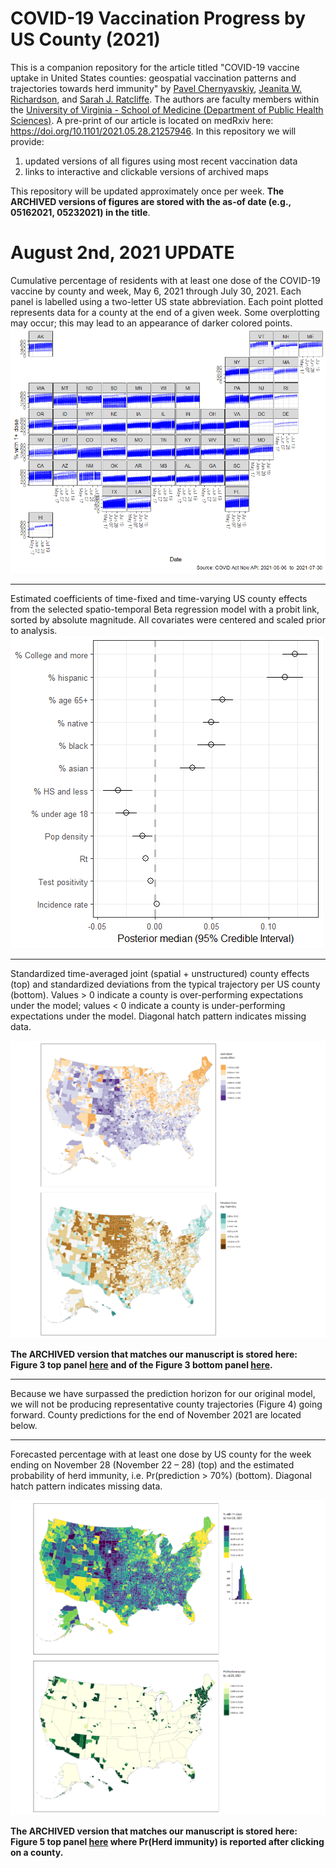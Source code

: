 # COVID-19 Vaccination Progress by US County (2021)
This is a companion repository for the article titled "COVID-19 vaccine uptake in United States counties: geospatial vaccination patterns and trajectories towards herd immunity" by [Pavel Chernyavskiy](https://med.virginia.edu/phs/2021/01/26/chernyavskiy-pavel-ph-d/), [Jeanita W. Richardson](https://med.virginia.edu/phs/2017/09/07/richardson-jeanita-w-ph-d-m-ed/), and [Sarah J. Ratcliffe](https://med.virginia.edu/phs/2018/02/16/ratcliffe-sarah-j-ph-d/). The authors are faculty members within the [University of Virginia - School of Medicine (Department of Public Health Sciences)](https://med.virginia.edu/phs/). A pre-print of our article is located on medRxiv here: https://doi.org/10.1101/2021.05.28.21257946. 
In this repository we will provide:
1) updated versions of all figures using most recent vaccination data
2) links to interactive and clickable versions of archived maps

This repository will be updated approximately once per week. **The ARCHIVED versions of figures are stored with the as-of date (e.g., 05162021, 05232021) in the title**.

# August 2nd, 2021 UPDATE
Cumulative percentage of residents with at least one dose of the COVID-19 vaccine by county and week, May 6, 2021 through July 30, 2021. Each panel is labelled using a two-letter US state abbreviation. Each point plotted represents data for a county at the end of a given week. Some overplotting may occur; this may lead to an appearance of darker colored points.
![Figure 1](Fig1_vac_by_state_07302021.png)
___

Estimated coefficients of time-fixed and time-varying US county effects from the selected spatio-temporal Beta regression model with a probit link, sorted by absolute magnitude. All covariates were centered and scaled prior to analysis.	
![Figure 2](Fig2_fixed_effects_07302021.png)
___

Standardized time-averaged joint (spatial + unstructured) county effects (top) and standardized deviations from the typical trajectory per US county (bottom). Values > 0 indicate a county is over-performing expectations under the model; values < 0 indicate a county is under-performing expectations under the model. Diagonal hatch pattern indicates missing data.

![Figure 3](Fig3_county_ints_slps_07302021.png)

**The ARCHIVED version that matches our manuscript is stored here: Figure 3 top panel [here](https://pchern.carto.com/builder/132aa63e-384a-4831-819b-7953264f3974/embed) and of the Figure 3 bottom panel [here](https://pchern.carto.com/builder/bc5c7451-c367-4a4b-9daf-109e77962cae/embed).**
___

Because we have surpassed the prediction horizon for our original model, we will not be producing representative county trajectories (Figure 4) going forward. County predictions for the end of November 2021 are located below.
___

Forecasted percentage with at least one dose by US county for the week ending on November 28 (November 22 – 28) (top) and the estimated probability of herd immunity, i.e. Pr(prediction > 70%) (bottom). Diagonal hatch pattern indicates missing data. 

![Figure 5](Fig5_predNov28_07302021.png)

**The ARCHIVED version that matches our manuscript is stored here: Figure 5 top panel [here](https://pchern.carto.com/builder/434f9cf0-a03e-4335-aac3-85788014aa75/embed) where Pr(Herd immunity) is reported after clicking on a county.**
